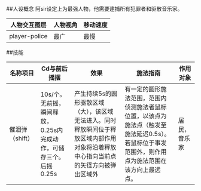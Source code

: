 ##人设概念
阿sir设定上为最强人物，他需要逮捕所有犯罪者和驱散音乐家。

|人物交互图层|人物视角|移动速度|
|----------|-----|----|
|player-police|最广|最慢|

##技能

|名称项目|Cd与前后摇摆|效果|施法指南|作用对象|
|---|---|---|---|---|
|催泪弹（shift）|10s/个。无前摇，瞬间释放，0.25s内完成动作，可储存三个。后摇0.25s|产生持续5s的圆形驱散区域（大），该区域无法进入。同时释放瞬间位于释放区域内部作用对象将沿着释放中心指向当前点的矢径方向被弹出区域外|有一定的圆形施法范围，范围内侦测施法者鼠标位置，以该点为施法点（触发至施法延迟0.5s）。若鼠标位于事发范围外，则作用点为施法范围在该方向上最远点。|居民，音乐家|


